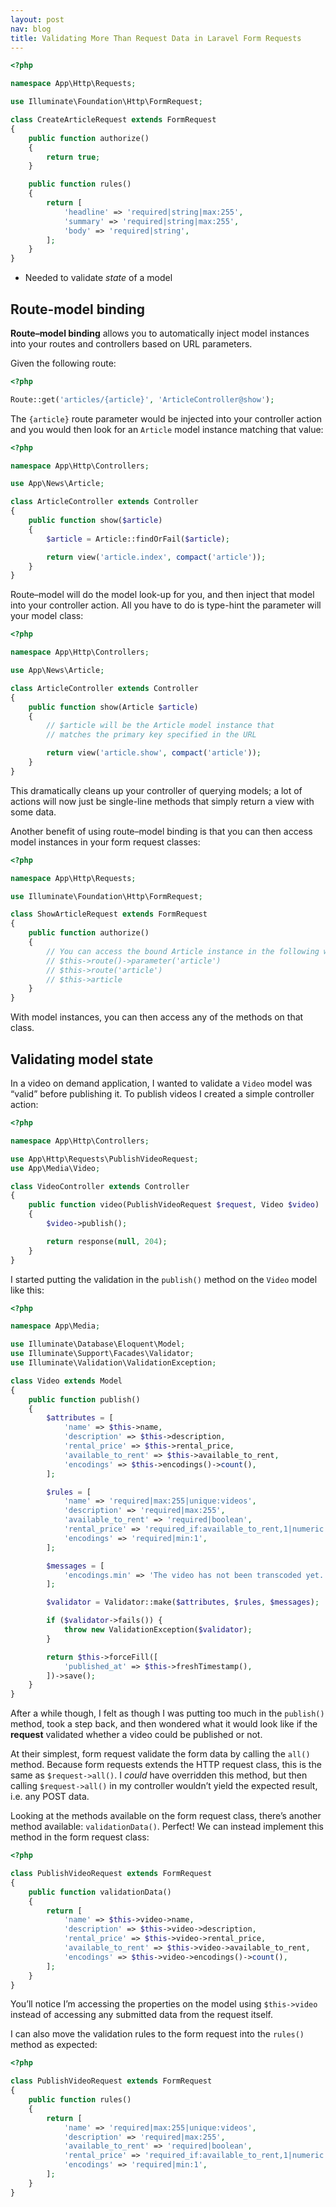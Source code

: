 ```yaml
---
layout: post
nav: blog
title: Validating More Than Request Data in Laravel Form Requests
---
```

```php
<?php

namespace App\Http\Requests;

use Illuminate\Foundation\Http\FormRequest;

class CreateArticleRequest extends FormRequest
{
    public function authorize()
    {
        return true;
    }

    public function rules()
    {
        return [
            'headline' => 'required|string|max:255',
            'summary' => 'required|string|max:255',
            'body' => 'required|string',
        ];
    }
}
```

- Needed to validate _state_ of a model

## Route-model binding

**Route–model binding** allows you to automatically inject model instances into
your routes and controllers based on URL parameters.

Given the following route:

```php
<?php

Route::get('articles/{article}', 'ArticleController@show');
```

The `{article}` route parameter would be injected into your controller action
and you would then look for an `Article` model instance matching that value:

```php
<?php

namespace App\Http\Controllers;

use App\News\Article;

class ArticleController extends Controller
{
    public function show($article)
    {
        $article = Article::findOrFail($article);

        return view('article.index', compact('article'));
    }
}
```

Route–model will do the model look-up for you, and then inject that model into
your controller action. All you have to do is type-hint the parameter will your
model class:

```php
<?php

namespace App\Http\Controllers;

use App\News\Article;

class ArticleController extends Controller
{
    public function show(Article $article)
    {
        // $article will be the Article model instance that
        // matches the primary key specified in the URL

        return view('article.show', compact('article'));
    }
}
```

This dramatically cleans up your controller of querying models; a lot of actions
will now just be single-line methods that simply return a view with some data.

Another benefit of using route–model binding is that you can then access model
instances in your form request classes:

```php
<?php

namespace App\Http\Requests;

use Illuminate\Foundation\Http\FormRequest;

class ShowArticleRequest extends FormRequest
{
    public function authorize()
    {
        // You can access the bound Article instance in the following ways:
        // $this->route()->parameter('article')
        // $this->route('article')
        // $this->article
    }
}
```

With model instances, you can then access any of the methods on that class.

## Validating model state

In a video on demand application, I wanted to validate a `Video` model was
“valid” before publishing it. To publish videos I created a simple controller
action:

```php
<?php

namespace App\Http\Controllers;

use App\Http\Requests\PublishVideoRequest;
use App\Media\Video;

class VideoController extends Controller
{
    public function video(PublishVideoRequest $request, Video $video)
    {
        $video->publish();

        return response(null, 204);
    }
}
```

I started putting the validation in the `publish()` method on the `Video` model
like this:

```php
<?php

namespace App\Media;

use Illuminate\Database\Eloquent\Model;
use Illuminate\Support\Facades\Validator;
use Illuminate\Validation\ValidationException;

class Video extends Model
{
    public function publish()
    {
        $attributes = [
            'name' => $this->name,
            'description' => $this->description,
            'rental_price' => $this->rental_price,
            'available_to_rent' => $this->available_to_rent,
            'encodings' => $this->encodings()->count(),
        ];

        $rules = [
            'name' => 'required|max:255|unique:videos',
            'description' => 'required|max:255',
            'available_to_rent' => 'required|boolean',
            'rental_price' => 'required_if:available_to_rent,1|numeric|min:1',
            'encodings' => 'required|min:1',
        ];

        $messages = [
            'encodings.min' => 'The video has not been transcoded yet.',
        ];

        $validator = Validator::make($attributes, $rules, $messages);

        if ($validator->fails()) {
            throw new ValidationException($validator);
        }

        return $this->forceFill([
            'published_at' => $this->freshTimestamp(),
        ])->save();
    }
}
```

After a while though, I felt as though I was putting too much in the `publish()`
method, took a step back, and then wondered what it would look like if the
**request** validated whether a video could be published or not.

At their simplest, form request validate the form data by calling the `all()`
method. Because form requests extends the HTTP request class, this is the same
as `$request->all()`. I _could_ have overridden this method, but then calling
`$request->all()` in my controller wouldn’t yield the expected result, i.e. any
POST data.

Looking at the methods available on the form request class, there’s another
method available: `validationData()`. Perfect! We can instead implement this
method in the form request class:

```php
<?php

class PublishVideoRequest extends FormRequest
{
    public function validationData()
    {
        return [
            'name' => $this->video->name,
            'description' => $this->video->description,
            'rental_price' => $this->video->rental_price,
            'available_to_rent' => $this->video->available_to_rent,
            'encodings' => $this->video->encodings()->count(),
        ];
    }
}
```

You’ll notice I’m accessing the properties on the model using `$this->video`
instead of accessing any submitted data from the request itself.

I can also move the validation rules to the form request into the `rules()`
method as expected:

```php
<?php

class PublishVideoRequest extends FormRequest
{
    public function rules()
    {
        return [
            'name' => 'required|max:255|unique:videos',
            'description' => 'required|max:255',
            'available_to_rent' => 'required|boolean',
            'rental_price' => 'required_if:available_to_rent,1|numeric|min:1',
            'encodings' => 'required|min:1',
        ];
    }
}
```
